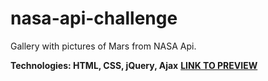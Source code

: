 # nasa-api-challenge

Gallery with pictures of Mars from NASA Api.

**Technologies: HTML, CSS, jQuery, Ajax**
<a href="https://karminkarmen.github.io/nasa-api-challenge/">**LINK TO PREVIEW**</a>

